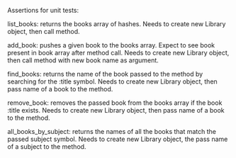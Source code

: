 Assertions for unit tests:

list_books: returns the books array of hashes. Needs to create new Library object, then
call method.

add_book: pushes a given book to the books array. Expect to see book present in
book array after method call. Needs to create new Library object, then call method
with new book name as argument.

find_books: returns the name of the book passed to the method by searching for the
:title symbol. Needs to create new Library object, then pass name of a book to the
method.

remove_book: removes the passed book from the books array if the book :title
exists. Needs to create new Library object, then pass name of a book to the method.

all_books_by_subject: returns the names of all the books that match the passed
subject symbol. Needs to create new Library object, the pass name of a subject to
the method.
